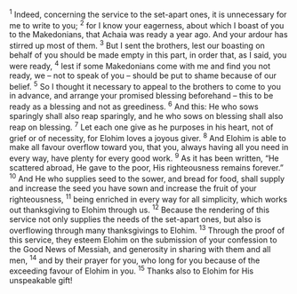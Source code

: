 <sup>1</sup> Indeed, concerning the service to the set-apart ones, it is unnecessary for me to write to you;
<sup>2</sup> for I know your eagerness, about which I boast of you to the Makedonians, that Achaia was ready a year ago. And your ardour has stirred up most of them.
<sup>3</sup> But I sent the brothers, lest our boasting on behalf of you should be made empty in this part, in order that, as I said, you were ready,
<sup>4</sup> lest if some Makedonians come with me and find you not ready, we – not to speak of you – should be put to shame because of our belief.
<sup>5</sup> So I thought it necessary to appeal to the brothers to come to you in advance, and arrange your promised blessing beforehand – this to be ready as a blessing and not as greediness.
<sup>6</sup> And this: He who sows sparingly shall also reap sparingly, and he who sows on blessing shall also reap on blessing.
<sup>7</sup> Let each one give as he purposes in his heart, not of grief or of necessity, for Elohim loves a joyous giver.
<sup>8</sup> And Elohim is able to make all favour overflow toward you, that you, always having all you need in every way, have plenty for every good work.
<sup>9</sup> As it has been written, “He scattered abroad, He gave to the poor, His righteousness remains forever.”
<sup>10</sup> And He who supplies seed to the sower, and bread for food, shall supply and increase the seed you have sown and increase the fruit of your righteousness,
<sup>11</sup> being enriched in every way for all simplicity, which works out thanksgiving to Elohim through us.
<sup>12</sup> Because the rendering of this service not only supplies the needs of the set-apart ones, but also is overflowing through many thanksgivings to Elohim.
<sup>13</sup> Through the proof of this service, they esteem Elohim on the submission of your confession to the Good News of Messiah, and generosity in sharing with them and all men,
<sup>14</sup> and by their prayer for you, who long for you because of the exceeding favour of Elohim in you.
<sup>15</sup> Thanks also to Elohim for His unspeakable gift!

